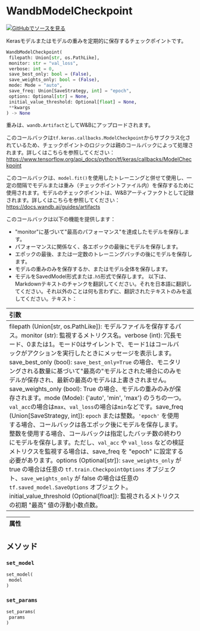 # WandbModelCheckpoint

[![](https://www.tensorflow.org/images/GitHub-Mark-32px.png)GitHubでソースを見る](https://www.github.com/wandb/client/tree/c4726707ed83ebb270a2cf84c4fd17b8684ff699/wandb/integration/keras/callbacks/model_checkpoint.py#L27-L196)

Kerasモデルまたはモデルの重みを定期的に保存するチェックポイントです。

```python
WandbModelCheckpoint(
 filepath: Union[str, os.PathLike],
 monitor: str = "val_loss",
 verbose: int = 0,
 save_best_only: bool = (False),
 save_weights_only: bool = (False),
 mode: Mode = "auto",
 save_freq: Union[SaveStrategy, int] = "epoch",
 options: Optional[str] = None,
 initial_value_threshold: Optional[float] = None,
 **kwargs
) -> None
```

重みは、`wandb.Artifact`としてW&Bにアップロードされます。

このコールバックは`tf.keras.callbacks.ModelCheckpoint`からサブクラス化されているため、チェックポイントのロジックは親のコールバックによって処理されます。詳しくはこちらを参照してください：https://www.tensorflow.org/api_docs/python/tf/keras/callbacks/ModelCheckpoint

このコールバックは、`model.fit()`を使用したトレーニングと併せて使用し、一定の間隔でモデルまたは重み（チェックポイントファイル内）を保存するために使用されます。モデルのチェックポイントは、W&Bアーティファクトとして記録されます。詳しくはこちらを参照してください：https://docs.wandb.ai/guides/artifacts

このコールバックは以下の機能を提供します：
- "monitor"に基づいて"最高のパフォーマンス"を達成したモデルを保存します。
- パフォーマンスに関係なく、各エポックの最後にモデルを保存します。
- エポックの最後、または一定数のトレーニングバッチの後にモデルを保存します。
- モデルの重みのみを保存するか、またはモデル全体を保存します。
- モデルをSavedModel形式または`.h5`形式で保存します。
以下は、Markdownテキストのチャンクを翻訳してください。それを日本語に翻訳してください。それ以外のことは何も言わずに、翻訳されたテキストのみを返してください。テキスト：

| 引数 | |
| :--- | :--- |
| filepath (Union[str, os.PathLike]): モデルファイルを保存するパス。monitor (str): 監視するメトリクス名。verbose (int): 冗長モード、0または1。モード0はサイレントで、モード1はコールバックがアクションを実行したときにメッセージを表示します。save_best_only (bool): `save_best_only=True` の場合、モニタリングされる数量に基づいて"最高の"モデルとされた場合にのみモデルが保存され、最新の最高のモデルは上書きされません。save_weights_only (bool): True の場合、モデルの重みのみが保存されます。mode (Mode): {'auto', 'min', 'max'} のうちの一つ。`val_acc`の場合は`max`、`val_loss`の場合は`min`などです。save_freq (Union[SaveStrategy, int]): `epoch` または整数。`'epoch'` を使用する場合、コールバックは各エポック後にモデルを保存します。整数を使用する場合、コールバックは指定したバッチ数の終わりにモデルを保存します。ただし、`val_acc` や `val_loss` などの検証メトリクスを監視する場合は、save_freq を "epoch" に設定する必要があります。options (Optional[str]): `save_weights_only` が true の場合は任意の `tf.train.CheckpointOptions` オブジェクト、`save_weights_only` が false の場合は任意の `tf.saved_model.SaveOptions` オブジェクト。initial_value_threshold (Optional[float]): 監視されるメトリクスの初期 "最高" 値の浮動小数点数。|



| 属性 | |
| :--- | :--- |



## メソッド

### `set_model`



```python
set_model(
 model
)
```





### `set_params`



```python
set_params(
 params
)
```